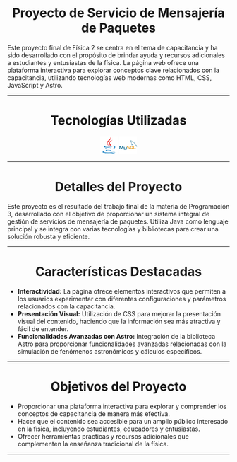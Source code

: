 <h1 align="center">Proyecto de Servicio de Mensajería de Paquetes</h1>
<p>Este proyecto final de Física 2 se centra en el tema de capacitancia y ha sido desarrollado con el propósito de brindar ayuda y recursos adicionales a estudiantes y entusiastas de la física. La página web ofrece una plataforma interactiva para explorar conceptos clave relacionados con la capacitancia, utilizando tecnologías web modernas como HTML, CSS, JavaScript y Astro.</p>
<hr>
<h1 align="center">Tecnologías Utilizadas</h1>
<div align="center">
  <img src="https://github.com/devicons/devicon/blob/master/icons/java/java-original.svg" alt="Java" title="Jva" width="40px">
  <img src="https://github.com/devicons/devicon/blob/master/icons/mysql/mysql-original-wordmark.svg" alt="SQL" title="SQL" width="40px">
</div>
<hr>
<h1 align="center">Detalles del Proyecto</h1>
<p>Este proyecto es el resultado del trabajo final de la materia de Programación 3, desarrollado con el objetivo de proporcionar un sistema integral de gestión de servicios de mensajería de paquetes. Utiliza Java como lenguaje principal y se integra con varias tecnologías y bibliotecas para crear una solución robusta y eficiente.</p>
<hr>
<h1 align="center">Características Destacadas</h1>
<ul>
  <li><b>Interactividad:</b> La página ofrece elementos interactivos que permiten a los usuarios experimentar con diferentes configuraciones y parámetros relacionados con la capacitancia.</li>
  <li><b>Presentación Visual:</b> Utilización de CSS para mejorar la presentación visual del contenido, haciendo que la información sea más atractiva y fácil de entender.</li>
  <li><b>Funcionalidades Avanzadas con Astro:</b> Integración de la biblioteca Astro para proporcionar funcionalidades avanzadas relacionadas con la simulación de fenómenos astronómicos y cálculos específicos.</li>
</ul>
<hr>
<h1 align="center">Objetivos del Proyecto</h1>
<ul>
  <li>Proporcionar una plataforma interactiva para explorar y comprender los conceptos de capacitancia de manera más efectiva.</li>
  <li>Hacer que el contenido sea accesible para un amplio público interesado en la física, incluyendo estudiantes, educadores y entusiastas.</li>
  <li>Ofrecer herramientas prácticas y recursos adicionales que complementen la enseñanza tradicional de la física.</li>
</ul>
<hr>

